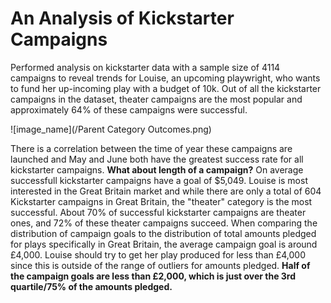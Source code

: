 # An Analysis of Kickstarter Campaigns
Performed analysis on kickstarter data with a sample size of 4114 campaigns to reveal trends for Louise, an upcoming playwright, who wants to fund her up-incoming play with a budget of 10k. Out of all the kickstarter campaigns in the dataset, theater campaigns are the most popular and  approximately 64% of these campaigns were successful. 

![image_name](/Parent Category Outcomes.png)

There is a correlation between the time of year these campaigns are launched and May and June both have the greatest success rate for all kickstarter campaigns. **What about length of a campaign?** On average successfull kickstarter campaigns have a goal of $5,049. Louise is most interested in the Great Britain market and while there are only a total of 604 Kickstarter campaigns in Great Britain, the "theater" category is the most successful. About 70% of successful kickstarter campaigns are theater ones, and 72% of these theater campaigns succeed. When comparing the distribution of campaign goals to the distribution of total amounts pledged for plays specifically in Great Britain, the average campaign goal is around £4,000. Louise should try to get her play produced for less than £4,000 since this is outside of the range of outliers for amounts pledged. **Half of the campaign goals are less than £2,000, which is just over the 3rd quartile/75% of the amounts pledged.**
